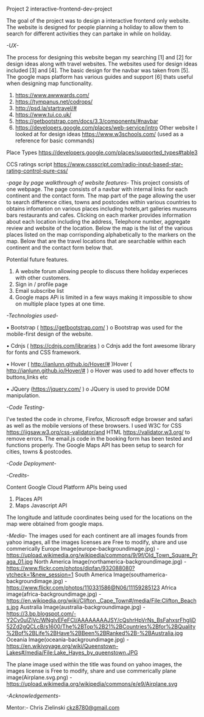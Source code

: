 Project 2 interactive-frontend-dev-project

The goal of the project was to design a interactive frontend only website. The website is designed for people planning a holiday to allow them to search for different activities they can partake in while on holiday.  

*-UX-*

The process for designing this website began my searching [1] and [2] for design ideas along with travel websites. The websites used for design ideas included [3] and [4]. The basic design for the navbar was taken from [5]. The google maps platform has various guides and support [6] thats useful when designing map functionality.
1.	https://www.awwwards.com/
2.	https://tympanus.net/codrops/
3.  http://psd.la/startravel/# 
4.	https://www.tui.co.uk/
5.  https://getbootstrap.com/docs/3.3/components/#navbar
6.  https://developers.google.com/places/web-service/intro
Other website I looked at for design ideas
https://www.w3schools.com/ (used as a reference for basic commands)




Place Types
https://developers.google.com/places/supported_types#table3


CCS ratings script
https://www.cssscript.com/radio-input-based-star-rating-control-pure-css/

*-page by page walkthrough of website features-*
This project consists of one webpage.
The page consists of a navbar with internal links for each continent and the contact form.
The map part of the page allowing the user to search difference cities, towns and postcodes within various countries to obtains infomation on various places including hotels,art galleries museums bars restaurants and cafes. Clicking on each marker provides information about each location including the address, Telephone number, aggregate review and website of the location.   Below the map is the list of the various places listed on the map corrisponding alphabetically to the markers on the map.
Below that are the travel locations that are searchable within each continent and the contact form below that.

Potential future features.
1. A website forum allowing people to discuss there holiday experieces with other customers.
2. Sign in / profile page
3. Email subscribe list
4. Google maps APi is limited in a few ways making it impossible to show on multiple place types at one time.


*-Technologies used-*

•	Bootstrap ( https://getbootstrap.com/ )
o	Bootstrap was used for the mobile-first design of the website.

•	Cdnjs ( https://cdnjs.com/libraries )
o	Cdnjs add the font awesome library for fonts and CSS framework.

•	Hover ( http://ianlunn.github.io/Hover/# )Hover ( http://ianlunn.github.io/Hover/# )
o	Hover was used to add hover effects to buttons,links etc

•	JQuery (https://jquery.com/ )
o	JQuery is used to provide DOM manipulation.


*-Code Testing-*

I’ve tested the code in chrome, Firefox, Microsoft edge browser and safari as well as the mobile versions of these browsers.
I used W3C for CSS https://jigsaw.w3.org/css-validator/and HTML https://validator.w3.org/ to remove errors.
The email.js code in the booking form has been tested and functions properly.
The Google Maps API has been setup to search for cities, towns & postcodes. 


*-Code Deployment-*


*-Credits-*

Content
Google Cloud Platform 
APIs being used
1. Places API
2. Maps Javascript API

The longitude and latitude coordinates being used for the locations on the map were obtained from google maps.


*-Media-*
The images used for each continent are all images founds from yahoo images, all the images licenses are Free to modify, share and use commerically
Europe Image(europe-backgroundimage.jpg) - https://upload.wikimedia.org/wikipedia/commons/9/9f/Old_Town_Square_Praga_01.jpg
North America Image(northamerica-backgroundimage.jpg) - https://www.flickr.com/photos/dipfan/932088080?ytcheck=1&new_session=1
South America Image(southamerica-backgroundimage.jpg) - https://www.flickr.com/photos/110331586@N06/11159285123
Africa image(africa-backgroundimage.jpg) - https://en.wikipedia.org/wiki/Clifton,_Cape_Town#/media/File:Clifton_Beachs.jpg
Australia Image(australia-backgroundimage.jpg) - https://3.bp.blogspot.com/-Y2Cv0ulZjVc/WNglvEFeFCI/AAAAAAAAJSY/cQshrHpVrNs_BsFahxsrFhgljD52Zd2gQCLcB/s1600/The%2BTop%2B21%2BCountries%2Bfor%2BQuality%2Bof%2BLife%2BHave%2BBeen%2BRanked%2B-%2BAustralia.jpg
Oceania Image(oceania-backgroundimage.jpg) - https://en.wikivoyage.org/wiki/Queenstown-Lakes#/media/File:Lake_Hayes_by_queenstown.JPG

The plane image used within the title was found on yahoo images, the images license is Free to modify, share and use commerically
plane image(Airplane.svg.png) - https://upload.wikimedia.org/wikipedia/commons/e/e9/Airplane.svg

*-Acknowledgements-*

Mentor:- Chris Zielinski  ckz8780@gmail.com 




